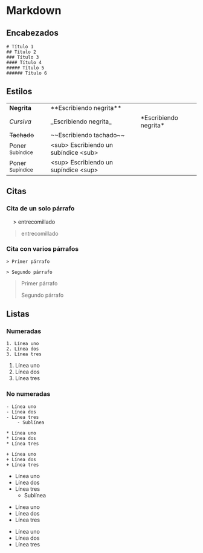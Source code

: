
# Markdown



## Encabezados

```
# Título 1
## Título 2
### Título 3
#### Título 4
##### Título 5
###### Título 6
```


## Estilos

<table>
    <tr>
        <td><b>Negrita</b></td>
        <td>**Escribiendo negrita**</td>
    </tr>
    <tr>
        <td><i>Cursiva</i></td>
        <td>_Escribiendo negrita_</td>
        <td>*Escribiendo negrita*</td>
    </tr>
    <tr>
        <td><del>Tachado</del></td>
        <td>~~Escribiendo tachado~~</td>
    </tr>
    <tr>
        <td>Poner <sub>Subíndice</sub></td>
        <td>&lt;sub&gt; Escribiendo un subíndice &lt;sub&gt;</td>
    </tr>
    <tr>
        <td>Poner <sup>Supíndice</sup></td>
        <td>&lt;sup&gt; Escribiendo un supíndice &lt;sup&gt;</td>
    </tr>
</table>



## Citas

### Cita de un solo párrafo

&emsp; &gt; entrecomillado

> entrecomillado

### Cita con varios párrafos

```
> Primer párrafo

> Segundo párrafo
```

> Primer párrafo
>
> Segundo párrafo


## Listas

### Numeradas

```
1. Línea uno
2. Línea dos
3. Línea tres 
```

1. Línea uno
2. Línea dos
3. Línea tres 

### No numeradas


```
- Línea uno
- Línea dos
- Línea tres 
    - Sublínea 

* Línea uno
* Línea dos
* Línea tres 

+ Línea uno
+ Línea dos
+ Línea tres 
```

- Línea uno
- Línea dos
- Línea tres 
    - Sublínea 

* Línea uno
* Línea dos
* Línea tres 

+ Línea uno
+ Línea dos
+ Línea tres 

